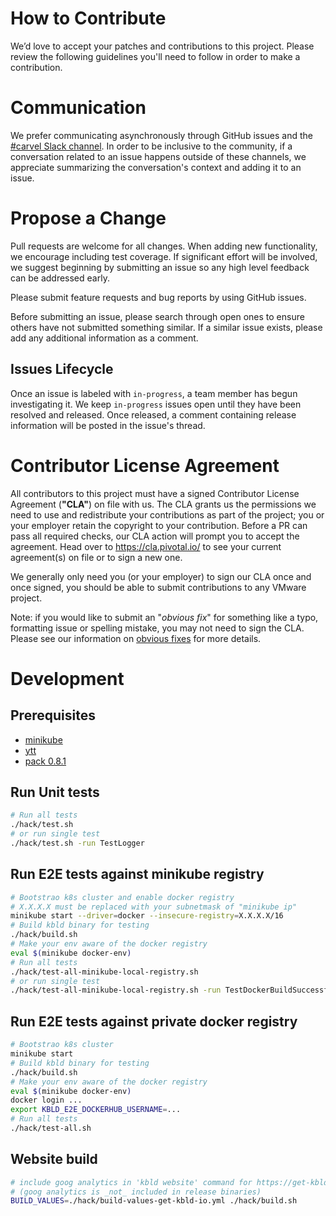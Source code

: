 # How to Contribute

We’d love to accept your patches and contributions to this project. Please review the following guidelines you'll need to follow in order to make a contribution.

# Communication

We prefer communicating asynchronously through GitHub issues and the [#carvel Slack channel](https://kubernetes.slack.com/archives/CH8KCCKA5). In order to be inclusive to the community, if a conversation related to an issue happens outside of these channels, we appreciate summarizing the conversation's context and adding it to an issue.

# Propose a Change

Pull requests are welcome for all changes. When adding new functionality, we encourage including test coverage. If significant effort will be involved, we suggest beginning by submitting an issue so any high level feedback can be addressed early.

Please submit feature requests and bug reports by using GitHub issues.

Before submitting an issue, please search through open ones to ensure others have not submitted something similar. If a similar issue exists, please add any additional information as a comment.

## Issues Lifecycle

Once an issue is labeled with `in-progress`, a team member has begun investigating it. We keep `in-progress` issues open until they have been resolved and released. Once released, a comment containing release information will be posted in the issue's thread.

# Contributor License Agreement

All contributors to this project must have a signed Contributor License Agreement (**"CLA"**) on file with us. The CLA grants us the permissions we need to use and redistribute your contributions as part of the project; you or your employer retain the copyright to your contribution. Before a PR can pass all required checks, our CLA action will prompt you to accept the agreement. Head over to https://cla.pivotal.io/ to see your current agreement(s) on file or to sign a new one.

We generally only need you (or your employer) to sign our CLA once and once signed, you should be able to submit contributions to any VMware project.

Note: if you would like to submit an "_obvious fix_" for something like a typo, formatting issue or spelling mistake, you may not need to sign the CLA. Please see our information on [obvious fixes](https://cla.pivotal.io/about#obvious-fix) for more details.

# Development

## Prerequisites

- [minikube](https://minikube.sigs.k8s.io/docs/)
- [ytt](https://github.com/k14s/ytt)
- [pack 0.8.1](https://github.com/buildpacks/pack)

## Run Unit tests
```bash
# Run all tests
./hack/test.sh
# or run single test
./hack/test.sh -run TestLogger
```

## Run E2E tests against minikube registry
```bash
# Bootstrao k8s cluster and enable docker registry
# X.X.X.X must be replaced with your subnetmask of "minikube ip"
minikube start --driver=docker --insecure-registry=X.X.X.X/16
# Build kbld binary for testing
./hack/build.sh
# Make your env aware of the docker registry
eval $(minikube docker-env)
# Run all tests
./hack/test-all-minikube-local-registry.sh
# or run single test
./hack/test-all-minikube-local-registry.sh -run TestDockerBuildSuccessful
```

## Run E2E tests against private docker registry
```bash
# Bootstrao k8s cluster
minikube start
# Build kbld binary for testing
./hack/build.sh
# Make your env aware of the docker registry
eval $(minikube docker-env)
docker login ...
export KBLD_E2E_DOCKERHUB_USERNAME=...
# Run all tests
./hack/test-all.sh
```

## Website build
```bash
# include goog analytics in 'kbld website' command for https://get-kbld.io
# (goog analytics is _not_ included in release binaries)
BUILD_VALUES=./hack/build-values-get-kbld-io.yml ./hack/build.sh
```
